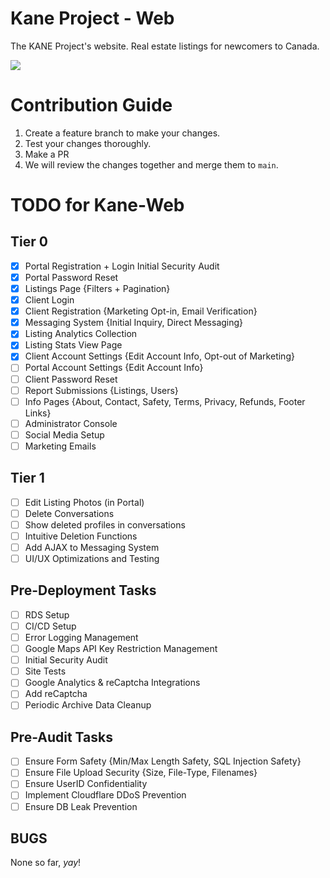 # Kane Project - Web

The KANE Project's website. Real estate listings for newcomers to Canada.

<img src="https://progress-bar.dev/69/?title=Project Progress">

# Contribution Guide

1. Create a feature branch to make your changes.
2. Test your changes thoroughly.
3. Make a PR
4. We will review the changes together and merge them to `main`.

# TODO for Kane-Web

## Tier 0

- [x] Portal Registration + Login Initial Security Audit
- [x] Portal Password Reset
- [x] Listings Page {Filters + Pagination}
- [x] Client Login
- [x] Client Registration {Marketing Opt-in, Email Verification}
- [x] Messaging System {Initial Inquiry, Direct Messaging}
- [x] Listing Analytics Collection
- [x] Listing Stats View Page
- [x] Client Account Settings {Edit Account Info, Opt-out of Marketing}
- [ ] Portal Account Settings {Edit Account Info}
- [ ] Client Password Reset
- [ ] Report Submissions {Listings, Users}
- [ ] Info Pages {About, Contact, Safety, Terms, Privacy, Refunds, Footer Links}
- [ ] Administrator Console
- [ ] Social Media Setup
- [ ] Marketing Emails

## Tier 1

- [ ] Edit Listing Photos (in Portal)
- [ ] Delete Conversations
- [ ] Show deleted profiles in conversations
- [ ] Intuitive Deletion Functions
- [ ] Add AJAX to Messaging System
- [ ] UI/UX Optimizations and Testing

## Pre-Deployment Tasks

- [ ] RDS Setup
- [ ] CI/CD Setup
- [ ] Error Logging Management
- [ ] Google Maps API Key Restriction Management
- [ ] Initial Security Audit
- [ ] Site Tests
- [ ] Google Analytics & reCaptcha Integrations
- [ ] Add reCaptcha
- [ ] Periodic Archive Data Cleanup

## Pre-Audit Tasks

- [ ] Ensure Form Safety {Min/Max Length Safety, SQL Injection Safety}
- [ ] Ensure File Upload Security {Size, File-Type, Filenames}
- [ ] Ensure UserID Confidentiality
- [ ] Implement Cloudflare DDoS Prevention
- [ ] Ensure DB Leak Prevention

## BUGS

None so far, *yay*!
